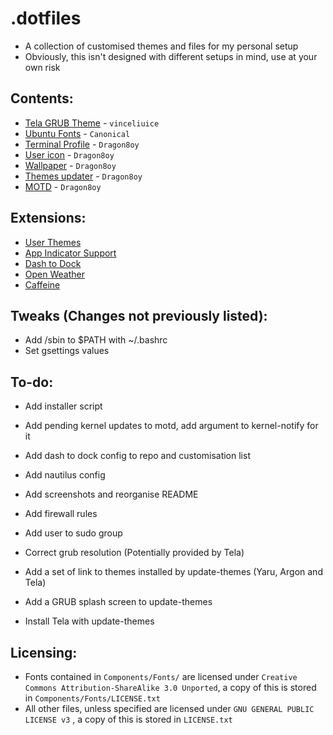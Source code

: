 # .dotfiles
 - A collection of customised themes and files for my personal setup
 - Obviously, this isn't designed with different setups in mind, use at your own risk

## Contents:
 - [Tela GRUB Theme](https://github.com/vinceliuice/grub2-themes) - `vinceliuice`
 - [Ubuntu Fonts](https://design.ubuntu.com/font/) - `Canonical`
 - [Terminal Profile](https://github.com/Dragon8oy/dotfiles/blob/master/Components/Misc/terminal-profile.dconf) - `Dragon8oy`
 - [User icon](https://github.com/Dragon8oy/dotfiles/blob/master/Components/Misc/UserIcon.png) - `Dragon8oy`
 - [Wallpaper](https://github.com/Dragon8oy/dotfiles/blob/master/Components/Wallpapers/NightMountains.png) - `Dragon8oy`
 - [Themes updater](https://github.com/Dragon8oy/dotfiles/blob/master/Components/Misc/update-themes) - `Dragon8oy`
 - [MOTD](https://github.com/Dragon8oy/dotfiles/tree/master/Components/motd/update-motd.d) - `Dragon8oy`

## Extensions:
 - [User Themes](https://extensions.gnome.org/extension/19/user-themes/)
 - [App Indicator Support](https://extensions.gnome.org/extension/615/appindicator-support/)
 - [Dash to Dock](https://extensions.gnome.org/extension/307/dash-to-dock/)
 - [Open Weather](https://extensions.gnome.org/extension/750/openweather/)
 - [Caffeine](https://extensions.gnome.org/extension/517/caffeine/)

## Tweaks (Changes not previously listed):
 - Add /sbin to $PATH with ~/.bashrc
 - Set gsettings values

## To-do:
 - Add installer script
 - Add pending kernel updates to motd, add argument to kernel-notify for it
 - Add dash to dock config to repo and customisation list
 - Add nautilus config
 - Add screenshots and reorganise README
 - Add firewall rules
 - Add user to sudo group
 - Correct grub resolution (Potentially provided by Tela)
 - Add a set of link to themes installed by update-themes (Yaru, Argon and Tela)

 - Add a GRUB splash screen to update-themes
 - Install Tela with update-themes

## Licensing:
 - Fonts contained in `Components/Fonts/` are licensed under `Creative Commons Attribution-ShareAlike 3.0 Unported`, a copy of this is stored in `Components/Fonts/LICENSE.txt`
 - All other files, unless specified are licensed under `GNU GENERAL PUBLIC LICENSE v3` , a copy of this is stored in `LICENSE.txt`
